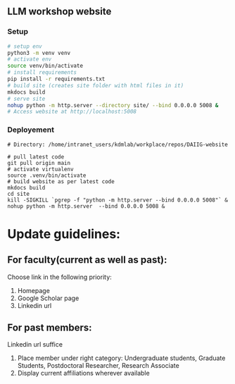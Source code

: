 ## LLM workshop website

### Setup
```bash
# setup env
python3 -m venv venv
# activate env
source venv/bin/activate
# install requirements
pip install -r requirements.txt
# build site (creates site folder with html files in it)
mkdocs build 
# serve site 
nohup python -m http.server --directory site/ --bind 0.0.0.0 5008 &
# Access website at http://localhost:5008
```

### Deployement
```
# Directory: /home/intranet_users/kdmlab/workplace/repos/DAIIG-website

# pull latest code
git pull origin main
# activate virtualenv
source .venv/bin/activate
# build website as per latest code
mkdocs build
cd site
kill -SIGKILL `pgrep -f "python -m http.server --bind 0.0.0.0 5008"` & nohup python -m http.server  --bind 0.0.0.0 5008 &
```


# Update guidelines:
## For faculty(current as well as past):
Choose link in the following priority:
1. Homepage
2. Google Scholar page
3. Linkedin url

## For past members:
Linkedin url suffice 
1. Place member under right category: Undergraduate students, Graduate Students,  Postdoctoral Researcher, Research Associate
2. Display current affiliations wherever available
   